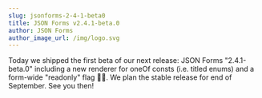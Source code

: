 ```yaml
---
slug: jsonforms-2-4-1-beta0
title: JSON Forms v2.4.1-beta.0
author: JSON Forms
author_image_url: /img/logo.svg
---
```


Today we shipped the first beta of our next release: JSON Forms "2.4.1-beta.0" including a new renderer for oneOf consts (i.e. titled enums) and a form-wide "readonly" flag 🚛🎉. We plan the stable release for end of September. See you then!
